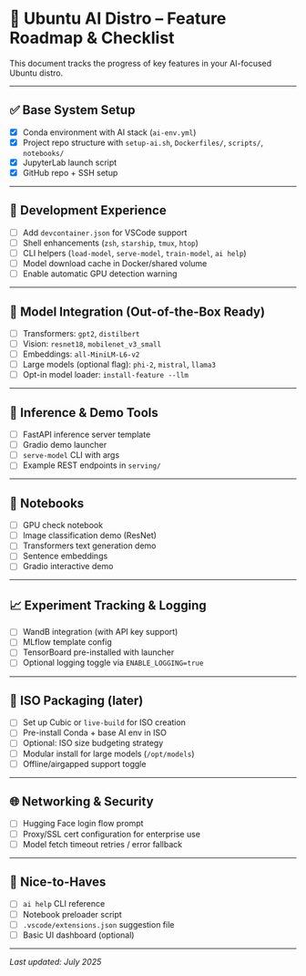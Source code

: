 
# 🧠 Ubuntu AI Distro – Feature Roadmap & Checklist

This document tracks the progress of key features in your AI-focused Ubuntu distro.

---

## ✅ Base System Setup

- [x] Conda environment with AI stack (`ai-env.yml`)
- [x] Project repo structure with `setup-ai.sh`, `Dockerfiles/`, `scripts/`, `notebooks/`
- [x] JupyterLab launch script
- [x] GitHub repo + SSH setup

---

## 🚀 Development Experience

- [ ] Add `devcontainer.json` for VSCode support
- [ ] Shell enhancements (`zsh`, `starship`, `tmux`, `htop`)
- [ ] CLI helpers (`load-model`, `serve-model`, `train-model`, `ai help`)
- [ ] Model download cache in Docker/shared volume
- [ ] Enable automatic GPU detection warning

---

## 🤖 Model Integration (Out-of-the-Box Ready)

- [ ] Transformers: `gpt2`, `distilbert`
- [ ] Vision: `resnet18`, `mobilenet_v3_small`
- [ ] Embeddings: `all-MiniLM-L6-v2`
- [ ] Large models (optional flag): `phi-2`, `mistral`, `llama3`
- [ ] Opt-in model loader: `install-feature --llm`

---

## 🧪 Inference & Demo Tools

- [ ] FastAPI inference server template
- [ ] Gradio demo launcher
- [ ] `serve-model` CLI with args
- [ ] Example REST endpoints in `serving/`

---

## 📓 Notebooks

- [ ] GPU check notebook
- [ ] Image classification demo (ResNet)
- [ ] Transformers text generation demo
- [ ] Sentence embeddings
- [ ] Gradio interactive demo

---

## 📈 Experiment Tracking & Logging

- [ ] WandB integration (with API key support)
- [ ] MLflow template config
- [ ] TensorBoard pre-installed with launcher
- [ ] Optional logging toggle via `ENABLE_LOGGING=true`

---

## 💾 ISO Packaging (later)

- [ ] Set up Cubic or `live-build` for ISO creation
- [ ] Pre-install Conda + base AI env in ISO
- [ ] Optional: ISO size budgeting strategy
- [ ] Modular install for large models (`/opt/models`)
- [ ] Offline/airgapped support toggle

---

## 🌐 Networking & Security

- [ ] Hugging Face login flow prompt
- [ ] Proxy/SSL cert configuration for enterprise use
- [ ] Model fetch timeout retries / error fallback

---

## 🧩 Nice-to-Haves

- [ ] `ai help` CLI reference
- [ ] Notebook preloader script
- [ ] `.vscode/extensions.json` suggestion file
- [ ] Basic UI dashboard (optional)

---

_Last updated: July 2025_

